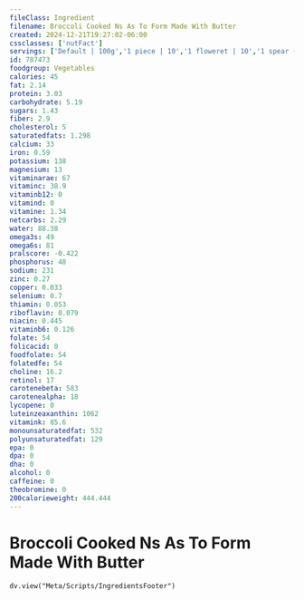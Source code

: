 ```yaml
---
fileClass: Ingredient
filename: Broccoli Cooked Ns As To Form Made With Butter
created: 2024-12-21T19:27:02-06:00
cssclasses: ['nutFact']
servings: ['Default | 100g','1 piece | 10','1 floweret | 10','1 spear (about 5" long) | 38','1 cup, nfs | 189','1 cup, flowerets | 102']
id: 787473
foodgroup: Vegetables
calories: 45
fat: 2.14
protein: 3.03
carbohydrate: 5.19
sugars: 1.43
fiber: 2.9
cholesterol: 5
saturatedfats: 1.298
calcium: 33
iron: 0.59
potassium: 138
magnesium: 13
vitaminarae: 67
vitaminc: 38.9
vitaminb12: 0
vitamind: 0
vitamine: 1.34
netcarbs: 2.29
water: 88.38
omega3s: 49
omega6s: 81
pralscore: -0.422
phosphorus: 48
sodium: 231
zinc: 0.27
copper: 0.033
selenium: 0.7
thiamin: 0.053
riboflavin: 0.079
niacin: 0.445
vitaminb6: 0.126
folate: 54
folicacid: 0
foodfolate: 54
folatedfe: 54
choline: 16.2
retinol: 17
carotenebeta: 583
carotenealpha: 18
lycopene: 0
luteinzeaxanthin: 1062
vitamink: 85.6
monounsaturatedfat: 532
polyunsaturatedfat: 129
epa: 0
dpa: 0
dha: 0
alcohol: 0
caffeine: 0
theobromine: 0
200calorieweight: 444.444
---
```


# Broccoli Cooked Ns As To Form Made With Butter

```dataviewjs
dv.view("Meta/Scripts/IngredientsFooter")
```